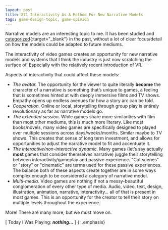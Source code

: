 ```yaml
---
layout: post
title: 871 Interactivity As A Method For New Narrative Models
tags: game-design-topic, game-opinion
---
```

Narrative models are an interesting topic to me.  It has been studied and [categorized](https://en.wikipedia.org/wiki/The_Hero_with_a_Thousand_Faces){:target="_blank"} in the past, without a lot of clear focus/detail on how the models could be adapted to future mediums.

The interactivity of video games creates an opportunity for new narrative models and systems that I think the industry is just now scratching the surface of.  Especially with the relatively recent introduction of VR.

Aspects of interactivity that could affect these models:

- *The avatar.*  The opportunity for the viewer to quite literally **become** the character of a narrative is something that’s unique to games, a feeling that is sometimes hinted at with deeply immersive films and TV shows.  Empathy opens up endless avenues for how a story arc can be told.
- *Cooperation.*  Online or local, storytelling through group play is entirely revolutionary as far as narrative models go.
- *The extended session.*  While games share more similarities with film than most other mediums, this is much more literary.  Like most books/novels, many video games are specifically designed to played over multiple sessions across days/weeks/months.  Similar maybe to TV shows.  This creates that sense of long term investment, and allows for opportunities to adjust the narrative model to fit and accentuate it.
- *The interactive/non-interactive dynamic.*  Many games (let’s say actually **most** games that consider themselves narrative) juggle their storytelling between interactivity/gameplay and passive experience.  "Cut scenes" or "story" or "cinematic" are terms used for these passive experiences.  The balance both of these aspects create together are in some ways complex enough to be considered a category of narrative model.
- *Multi-media.* Video games are nothing if not a messy-beautiful conglomeration of every other type of media.  Audio, video, text, design, illustration, animation, narrative, interactivity… all of that is present in most games.  This is an opportunity for the creator to tell their story on multiple levels throughout the experience.

More! There are many more, but we must move on.

[ Today I Was Playing: ***nothing...*** ]
{: .emphasis}